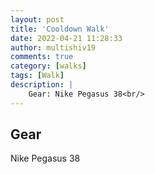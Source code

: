 ```yaml
---
layout: post
title: 'Cooldown Walk'
date: 2022-04-21 11:28:33
author: multishiv19
comments: true
category: [walks]
tags: [Walk]
description: |
    Gear: Nike Pegasus 38<br/>
---
```


## Gear
Nike Pegasus 38



<div width='100%' class='strava-embed-placeholder' data-embed-type='activity' data-embed-id='7015154992'></div>
<script src='https://strava-embeds.com/embed.js'></script>
